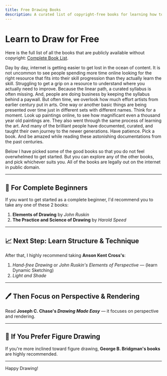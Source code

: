 ```yaml
---
title: Free Drawing Books
description: A curated list of copyright-free books for learning how to draw — from beginner to advanced.
---
```


# Learn to Draw for Free

Here is the full list of all the books that are publicly available without copyright:
[Complete Book List](/copyright-free-books.md). 

Day by day, internet is getting easier to get lost in the ocean of content. It is not uncommon to see people spending more time online looking for the right resource that fits into their skill progression than they actually learn the skill. Struggling to get a grip on a resource to understand where you actually need to improve. Because the linear path, a curated syllabus is often missing. And, people are doing business by keeping the syllabus behind a paywall. But often time, we overlook how much effort artists from earlier century put in arts. One way or another basic things are being presented over time just in different sets with different names. Think for a moment. Look up paintings online, to see how magnificant even a thousand year old paintings are. They also went through the same process of learning the art. And many of the brilliant people have documented, curated, and taught their own journey to the newer generations. Have patience. Pick a book. And be amazed while reading these astonishing documentations from the past centuries.

Below I have picked some of the good books so that you do not feel overwhelmed to get started. But you can explore any of the other books, and pick whichever suits you. All of the books are legally out on the internet in public domain.

---

## 📘 For Complete Beginners

If you want to get started as a complete beginner, I'd recommend you to take any one of these 2 books:

1. **Elements of Drawing** by *John Ruskin*
2. **The Practice and Science of Drawing** by *Harold Speed*

---

## 📈 Next Step: Learn Structure & Technique

After that, I highly recommend taking **Anson Kent Cross's**:

1. *Hand-free Drawing* or *John Ruskin's Elements of Perspective* — (learn Dynamic Sketching)
2. *Light and Shade*

---

## 🖊️ Then Focus on Perspective & Rendering

Read **Joseph C. Chase's _Drawing Made Easy_** — it focuses on perspective and rendering.

---

## 🧍 If You Prefer Figure Drawing

If you're more inclined toward figure drawing, **George B. Bridgman's books** are highly recommended.

---

Happy Drawing!
